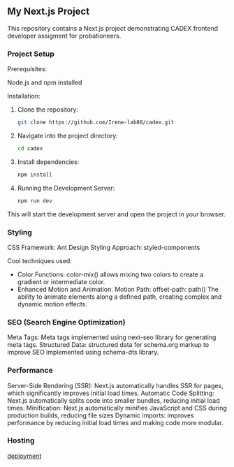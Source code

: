 ## My Next.js Project

This repository contains a Next.js project demonstrating CADEX frontend developer assigment for probationeers.

### Project Setup

Prerequisites:

Node.js and npm installed

Installation:

1. Clone the repository:
   ```bash
   git clone https://github.com/Irene-lab80/cadex.git
   ```
2. Navigate into the project directory:
   ```bash
   cd cadex
   ```
3. Install dependencies:
   ```bash
   npm install
   ```
4. Running the Development Server:
   ```bash
   npm run dev
   ```

This will start the development server and open the project in your browser.

### Styling

CSS Framework: Ant Design
Styling Approach: styled-components

Cool techniques used:

- Color Functions: color-mix() allows mixing two colors to create a gradient or intermediate color.
- Enhanced Motion and Animation. Motion Path: offset-path: path() The ability to animate elements along a defined path, creating complex and dynamic motion effects.

### SEO (Search Engine Optimization)

Meta Tags: Meta tags implemented using next-seo library for generating meta tags.
Structured Data: structured data for schema.org markup to improve SEO implemented using schema-dts library.

### Performance

Server-Side Rendering (SSR): Next.js automatically handles SSR for pages, which significantly improves initial load times.
Automatic Code Splitting: Next.js automatically splits code into smaller bundles, reducing initial load times.
Minification: Next.js automatically minifies JavaScript and CSS during production builds, reducing file sizes
Dynamic imports: improves performance by reducing initial load times and making code more modular.

### Hosting

[deployment](https://euphonious-kashata-07bf48.netlify.app)
